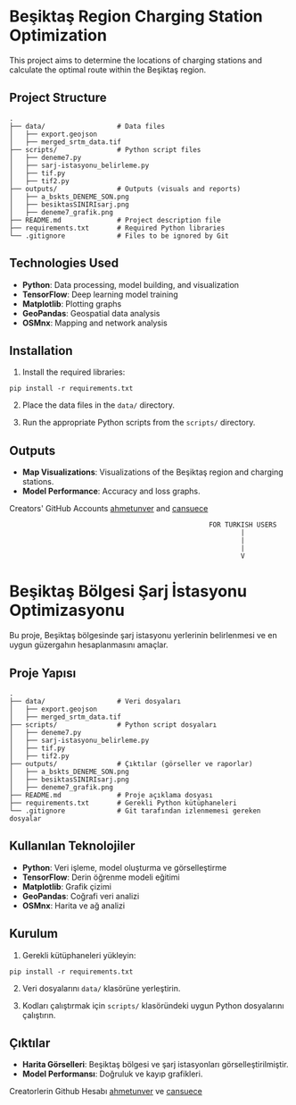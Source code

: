# Beşiktaş Region Charging Station Optimization

This project aims to determine the locations of charging stations and calculate the optimal route within the Beşiktaş region.

## Project Structure

```
.
├── data/                  # Data files
│   ├── export.geojson
│   ├── merged_srtm_data.tif
├── scripts/               # Python script files
│   ├── deneme7.py
│   ├── sarj-istasyonu_belirleme.py
│   ├── tif.py
│   ├── tif2.py
├── outputs/               # Outputs (visuals and reports)
│   ├── a_bskts_DENEME_SON.png
│   ├── besiktasSINIRIsarj.png
│   ├── deneme7_grafik.png
├── README.md              # Project description file
├── requirements.txt       # Required Python libraries
└── .gitignore             # Files to be ignored by Git
```

## Technologies Used

- **Python**: Data processing, model building, and visualization
- **TensorFlow**: Deep learning model training
- **Matplotlib**: Plotting graphs
- **GeoPandas**: Geospatial data analysis
- **OSMnx**: Mapping and network analysis

## Installation

1. Install the required libraries:

```
pip install -r requirements.txt
```

2. Place the data files in the `data/` directory.

3. Run the appropriate Python scripts from the `scripts/` directory.

## Outputs

- **Map Visualizations**: Visualizations of the Beşiktaş region and charging stations.
- **Model Performance**: Accuracy and loss graphs.

Creators' GitHub Accounts
[ahmetunver](https://github.com/ahmetunver)
and
[cansuece](https://github.com/cansuece)





                                                      FOR TURKISH USERS
                                                              |
                                                              |
                                                              |
                                                              V





# Beşiktaş Bölgesi Şarj İstasyonu Optimizasyonu

Bu proje, Beşiktaş bölgesinde şarj istasyonu yerlerinin belirlenmesi ve en uygun güzergahın hesaplanmasını amaçlar.

## Proje Yapısı

```
.
├── data/                  # Veri dosyaları
│   ├── export.geojson
│   ├── merged_srtm_data.tif
├── scripts/               # Python script dosyaları
│   ├── deneme7.py
│   ├── sarj-istasyonu_belirleme.py
│   ├── tif.py
│   ├── tif2.py
├── outputs/               # Çıktılar (görseller ve raporlar)
│   ├── a_bskts_DENEME_SON.png
│   ├── besiktasSINIRIsarj.png
│   ├── deneme7_grafik.png
├── README.md              # Proje açıklama dosyası
├── requirements.txt       # Gerekli Python kütüphaneleri
└── .gitignore             # Git tarafından izlenmemesi gereken dosyalar
```

## Kullanılan Teknolojiler

- **Python**: Veri işleme, model oluşturma ve görselleştirme
- **TensorFlow**: Derin öğrenme modeli eğitimi
- **Matplotlib**: Grafik çizimi
- **GeoPandas**: Coğrafi veri analizi
- **OSMnx**: Harita ve ağ analizi

## Kurulum

1. Gerekli kütüphaneleri yükleyin:

```
pip install -r requirements.txt
```

2. Veri dosyalarını `data/` klasörüne yerleştirin.

3. Kodları çalıştırmak için `scripts/` klasöründeki uygun Python dosyalarını çalıştırın.

## Çıktılar

- **Harita Görselleri**: Beşiktaş bölgesi ve şarj istasyonları görselleştirilmiştir.
- **Model Performansı**: Doğruluk ve kayıp grafikleri.

Creatorlerin Github Hesabı
[ahmetunver](https://github.com/ahmetunver)
ve
[cansuece](https://github.com/cansuece)

